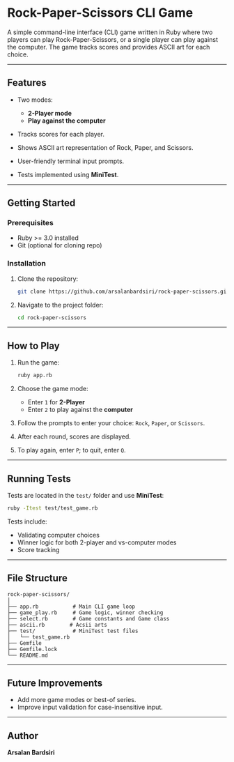 # Rock-Paper-Scissors CLI Game

A simple command-line interface (CLI) game written in Ruby where two players can play Rock-Paper-Scissors, or a single player can play against the computer. The game tracks scores and provides ASCII art for each choice.

---

## Features

- Two modes:

  - **2-Player mode**
  - **Play against the computer**

- Tracks scores for each player.
- Shows ASCII art representation of Rock, Paper, and Scissors.
- User-friendly terminal input prompts.
- Tests implemented using **MiniTest**.

---

## Getting Started

### Prerequisites

- Ruby >= 3.0 installed
- Git (optional for cloning repo)

### Installation

1. Clone the repository:

   ```bash
   git clone https://github.com/arsalanbardsiri/rock-paper-scissors.git
   ```

2. Navigate to the project folder:

   ```bash
   cd rock-paper-scissors
   ```

---

## How to Play

1. Run the game:

   ```bash
   ruby app.rb
   ```

2. Choose the game mode:

   - Enter `1` for **2-Player**
   - Enter `2` to play against the **computer**

3. Follow the prompts to enter your choice: `Rock`, `Paper`, or `Scissors`.
4. After each round, scores are displayed.
5. To play again, enter `P`; to quit, enter `Q`.

---

## Running Tests

Tests are located in the `test/` folder and use **MiniTest**:

```bash
ruby -Itest test/test_game.rb
```

Tests include:

- Validating computer choices
- Winner logic for both 2-player and vs-computer modes
- Score tracking

---

## File Structure

```
rock-paper-scissors/
│
├── app.rb           # Main CLI game loop
├── game_play.rb     # Game logic, winner checking
├── select.rb        # Game constants and Game class
├── ascii.rb        # Acsii arts
├── test/            # MiniTest test files
│   └── test_game.rb
├── Gemfile
├── Gemfile.lock
└── README.md
```

---

## Future Improvements

- Add more game modes or best-of series.
- Improve input validation for case-insensitive input.

---

## Author

**Arsalan Bardsiri**